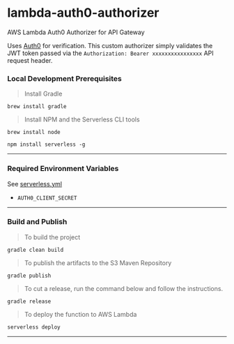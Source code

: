 # lambda-auth0-authorizer
AWS Lambda Auth0 Authorizer for API Gateway

Uses [Auth0](https://auth0.com/) for verification. This custom authorizer simply validates the JWT token passed via the `Authorization: Bearer xxxxxxxxxxxxxxxx` API request header.

### Local Development Prerequisites

> Install Gradle

`brew install gradle`
<br/>


> Install NPM and the Serverless CLI tools

`brew install node`

`npm install serverless -g`
<br/>

---

### Required Environment Variables

See [serverless.yml](serverless.yml)

- `AUTH0_CLIENT_SECRET`

---

### Build and Publish

> To build the project

`gradle clean build`
<br/>

> To publish the artifacts to the S3 Maven Repository

`gradle publish`
<br/>

> To cut a release, run the command below and follow the instructions.

`gradle release`
<br/>


> To deploy the function to AWS Lambda

`serverless deploy`
<br/>

---